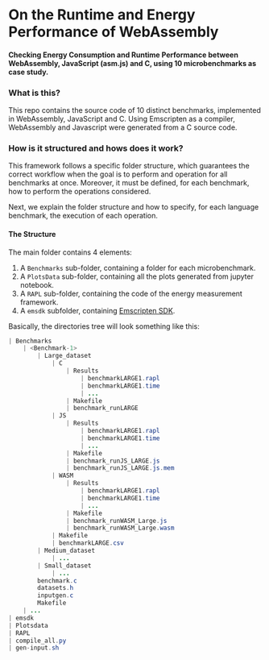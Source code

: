 # On the Runtime and Energy Performance of WebAssembly
#### Checking Energy Consumption and Runtime Performance between WebAssembly, JavaScript (asm.js) and C, using 10 microbenchmarks as case study.

### What is this?

This repo contains the source code of 10 distinct benchmarks, implemented in WebAssembly, JavaScript and C. Using Emscripten as a compiler, WebAssembly and Javascript were generated from a C source code.

### How is it structured and hows does it work?

This framework follows a specific folder structure, which guarantees the correct workflow when the goal is to perform and operation for all benchmarks at once.
Moreover, it must be defined, for each benchmark, how to perform the operations considered.

Next, we explain the folder structure and how to specify, for each language benchmark, the execution of each operation.

#### The Structure
The main folder contains 4 elements: 
1. A `Benchmarks` sub-folder, containing a folder for each microbenchmark.
2. A `PlotsData` sub-folder, containing all the plots generated from jupyter notebook.
3. A `RAPL` sub-folder, containing the code of the energy measurement framework.
4. A `emsdk` subfolder, containing [Emscripten SDK](https://github.com/emscripten-core/emsdk).

Basically, the directories tree will look something like this:

```Java
| Benchmarks
	| <Benchmark-1>
		| Large_dataset
			| C
				| Results
					| benchmarkLARGE1.rapl
					| benchmarkLARGE1.time
					| ...
				| Makefile
				| benchmark_runLARGE
			| JS
				| Results
					| benchmarkLARGE1.rapl
					| benchmarkLARGE1.time
					| ...
				| Makefile
				| benchmark_runJS_LARGE.js
				| benchmark_runJS_LARGE.js.mem
			| WASM
				| Results
					| benchmarkLARGE1.rapl
					| benchmarkLARGE1.time
					| ...
				| Makefile
				| benchmark_runWASM_Large.js
				| benchmark_runWASM_Large.wasm
			| Makefile
			| benchmarkLARGE.csv
		| Medium_dataset
			| ...
		| Small_dataset
			| ...
		benchmark.c
		datasets.h
		inputgen.c
		Makefile
	| ...
| emsdk
| Plotsdata
| RAPL
| compile_all.py
| gen-input.sh

```